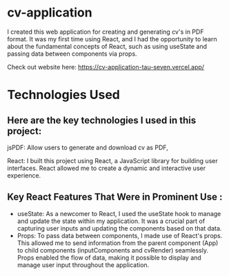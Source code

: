 # cv-application

I created this web application for creating and generating cv's in PDF format. It was my first time using React, and I had the opportunity to learn about the fundamental concepts of React, such as using useState and passing data between components via props.

Check out website here: https://cv-application-tau-seven.vercel.app/


# Technologies Used

## Here are the key technologies I used in this project:

jsPDF: Allow users to generate and download cv as PDF,

React: I built this project using React, a JavaScript library for building user interfaces. React allowed me to create a dynamic and interactive user experience.

## Key React Features That Were in Prominent Use :
* useState: As a newcomer to React, I used the useState hook to manage and update the state within my application. It was a crucial part of capturing user inputs and updating the components based on that data.
* Props: To pass data between components, I made use of React's props. This allowed me to send information from the parent component (App) to child components (inputComponents and cvRender) seamlessly. Props enabled the flow of data, making it possible to display and manage user input throughout the application.
